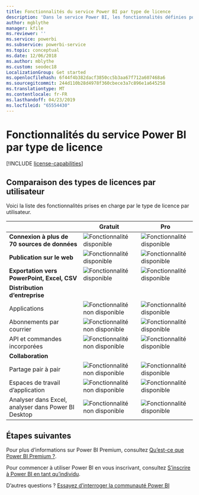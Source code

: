 ```yaml
---
title: Fonctionnalités du service Power BI par type de licence
description: 'Dans le service Power BI, les fonctionnalités définies pour les utilisateurs sont basées sur deux types de licences : par utilisateur (gratuit et Pro) et selon la capacité.'
author: mgblythe
manager: kfile
ms.reviewer: ''
ms.service: powerbi
ms.subservice: powerbi-service
ms.topic: conceptual
ms.date: 12/06/2018
ms.author: mblythe
ms.custom: seodec18
LocalizationGroup: Get started
ms.openlocfilehash: 6f44f4b382dacf3850cc5b3aa67f712a607468a6
ms.sourcegitcommit: 244d110b28d4978f360cbece3a7c896e1a645258
ms.translationtype: MT
ms.contentlocale: fr-FR
ms.lasthandoff: 04/23/2019
ms.locfileid: "65554430"
---
```

# <a name="power-bi-service-features-by-license-type"></a>Fonctionnalités du service Power BI par type de licence

[!INCLUDE [license-capabilities](includes/license-capabilities.md)]

## <a name="per-user-license-type-comparison"></a>Comparaison des types de licences par utilisateur

Voici la liste des fonctionnalités prises en charge par le type de licence par utilisateur.

|  | Gratuit | Pro |
| --- | --- | --- |
| **Connexion à plus de 70 sources de données** |![Fonctionnalité disponible](media/features-license-type/available.png) |![Fonctionnalité disponible](media/features-license-type/available.png) |
| **Publication sur le web** |![Fonctionnalité disponible](media/features-license-type/available.png) |![Fonctionnalité disponible](media/features-license-type/available.png) |
| **Exportation vers PowerPoint, Excel, CSV** |![Fonctionnalité disponible](media/features-license-type/available.png) |![Fonctionnalité disponible](media/features-license-type/available.png) |
| **Distribution d’entreprise** | | |
| Applications |![Fonctionnalité non disponible](media/features-license-type/not-available.png) |![Fonctionnalité disponible](media/features-license-type/available.png) |
| Abonnements par courrier |![Fonctionnalité non disponible](media/features-license-type/not-available.png) |![Fonctionnalité disponible](media/features-license-type/available.png) |
| API et commandes incorporées |![Fonctionnalité non disponible](media/features-license-type/not-available.png) |![Fonctionnalité disponible](media/features-license-type/available.png) |
| **Collaboration** | | |
| Partage pair à pair |![Fonctionnalité non disponible](media/features-license-type/not-available.png) |![Fonctionnalité disponible](media/features-license-type/available.png) |
| Espaces de travail d’application |![Fonctionnalité non disponible](media/features-license-type/not-available.png) |![Fonctionnalité disponible](media/features-license-type/available.png) |
| Analyser dans Excel, analyser dans Power BI Desktop |![Fonctionnalité non disponible](media/features-license-type/not-available.png) |![Fonctionnalité disponible](media/features-license-type/available.png) |

## <a name="next-steps"></a>Étapes suivantes

Pour plus d’informations sur Power BI Premium, consultez [Qu’est-ce que Power BI Premium ?](service-premium-what-is.md).

Pour commencer à utiliser Power BI en vous inscrivant, consultez [S’inscrire à Power BI en tant qu’individu](service-self-service-signup-for-power-bi.md).

D’autres questions ? [Essayez d’interroger la communauté Power BI](https://community.powerbi.com/)